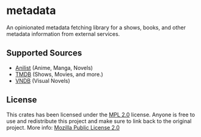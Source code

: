 # metadata

An opinionated metadata fetching library for a shows, books, and other metadata information from external services.

## Supported Sources
- [Anilist](https://anilist.co/) (Anime, Manga, Novels)
- [TMDB](https://themoviedb.org/) (Shows, Movies, and more.)
- [VNDB](https://vndb.org/) (Visual Novels)

## License

This crates has been licensed under the [MPL 2.0](https://github.com/naoTimesdev/showtimes-rs/blob/master/LICENSE-MPL) license. Anyone is free to use and redistribute this project and make sure to link back to the original project. More info: [Mozilla Public License 2.0](https://www.tldrlegal.com/license/mozilla-public-license-2-0-mpl-2)
